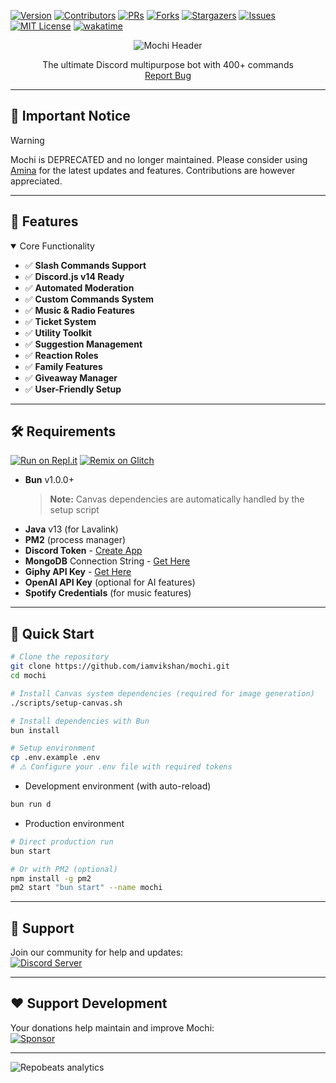 [![Version][version-shield]][version-url] [![Contributors][contributors-shield]][contributors-url]
[![PRs][pr-shield]][pr-url] [![Forks][forks-shield]][forks-url]
[![Stargazers][stars-shield]][stars-url] [![Issues][issues-shield]][issues-url]
[![MIT License][license-shield]][license-url]
[![wakatime](https://wakatime.com/badge/user/8535571c-1079-48d4-ac47-11a817f61249/project/64d6795e-df1a-4e39-8396-d39a6f5a02ac.svg)](https://wakatime.com/badge/user/8535571c-1079-48d4-ac47-11a817f61249/project/64d6795e-df1a-4e39-8396-d39a6f5a02ac)

<center>
  <img src="https://capsule-render.vercel.app/api?type=waving&color=gradient&height=200&section=header&text=Mochi&fontSize=80&fontAlignY=35&animation=twinkling&fontColor=gradient" alt="Mochi Header"/>
</center>

  <p align="center">
    The ultimate Discord multipurpose bot with 400+ commands
    <br />
    <a href="https://github.com/iamvikshan/mochi/issues">Report Bug</a>
  </p>
</p>

---

## 📌 Important Notice

> [!WARNING]
>
> Mochi is DEPRECATED and no longer maintained. Please consider using
> [Amina](https://github.com/iamvikshan/amina) for the latest updates and features. Contributions
> are however appreciated.

---

## 🚀 Features

<details open>
<summary>Core Functionality</summary>

- ✅ **Slash Commands Support**
- ✅ **Discord.js v14 Ready**
- ✅ **Automated Moderation**
- ✅ **Custom Commands System**
- ✅ **Music & Radio Features**
- ✅ **Ticket System**
- ✅ **Utility Toolkit**
- ✅ **Suggestion Management**
- ✅ **Reaction Roles**
- ✅ **Family Features**
- ✅ **Giveaway Manager**
- ✅ **User-Friendly Setup**
</details>

---

## 🛠️ Requirements

[![Run on Repl.it](https://repl.it/badge/github/iamvikshan/Mochi)](https://replit.com/@vikshan/Mochi)
[![Remix on Glitch](https://cdn.glitch.com/2703baf2-b643-4da7-ab91-7ee2a2d00b5b%2Fremix-button.svg)](https://glitch.com/edit/#!/import/github/iamvikshan/Mochi)

- **Bun** v1.0.0+
  > **Note:** Canvas dependencies are automatically handled by the setup script
- **Java** v13 (for Lavalink)
- **PM2** (process manager)
- **Discord Token** - [Create App](https://discord.com/developers/applications)
- **MongoDB** Connection String - [Get Here](https://cloud.mongodb.com)
- **Giphy API Key** - [Get Here](https://developers.giphy.com)
- **OpenAI API Key** (optional for AI features)
- **Spotify Credentials** (for music features)

---

## 🚀 Quick Start

```bash
# Clone the repository
git clone https://github.com/iamvikshan/mochi.git
cd mochi

# Install Canvas system dependencies (required for image generation)
./scripts/setup-canvas.sh

# Install dependencies with Bun
bun install

# Setup environment
cp .env.example .env
# ⚠️ Configure your .env file with required tokens
```

- Development environment (with auto-reload)

```bash
bun run d
```

- Production environment

```bash
# Direct production run
bun start

# Or with PM2 (optional)
npm install -g pm2
pm2 start "bun start" --name mochi
```

---

## 🤝 Support

Join our community for help and updates:  
[![Discord Server](https://invidget.switchblade.xyz/uMgS9evnmv)](https://discord.gg/uMgS9evnmv)

---

## ❤️ Support Development

Your donations help maintain and improve Mochi:  
[![Sponsor](https://img.shields.io/badge/Sponsor-on%20GitHub-red?logo=github)](https://github.com/sponsors/iamvikshan)

---

[version-shield]: https://img.shields.io/github/package-json/v/iamvikshan/Mochi?style=for-the-badge
[version-url]: https://github.com/iamvikshan/mochi
[pr-shield]: https://img.shields.io/github/issues-pr/iamvikshan/Mochi?style=for-the-badge
[pr-url]: https://github.com/iamvikshan/mochi/pulls
[contributors-shield]:
  https://img.shields.io/github/contributors/iamvikshan/Mochi.svg?style=for-the-badge
[contributors-url]: https://github.com/iamvikshan/mochi/graphs/contributors
[forks-shield]: https://img.shields.io/github/forks/iamvikshan/Mochi.svg?style=for-the-badge
[forks-url]: https://github.com/iamvikshan/mochi/network/members
[stars-shield]: https://img.shields.io/github/stars/iamvikshan/Mochi.svg?style=for-the-badge
[stars-url]: https://github.com/iamvikshan/mochi/stargazers
[issues-shield]: https://img.shields.io/github/issues/iamvikshan/Mochi.svg?style=for-the-badge
[issues-url]: https://github.com/iamvikshan/mochi/issues
[license-shield]: https://img.shields.io/github/license/iamvikshan/Mochi.svg?style=for-the-badge
[license-url]: https://github.com/iamvikshan/mochi/blob/master/LICENSE

![Repobeats analytics](https://repobeats.axiom.co/api/embed/61dc64e7e66cf5541e1511ad2c822c17ad581352.svg)
